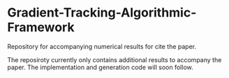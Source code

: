 # Gradient-Tracking-Algorithmic-Framework
Repository for accompanying numerical results for cite the paper.

The reposiroty currently only contains additional results to accompany the paper. The implementation and generation code will soon follow.


